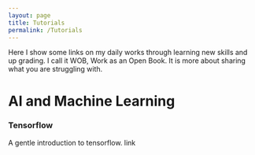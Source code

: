 ```yaml
---
layout: page
title: Tutorials
permalink: /Tutorials
---
```

Here I show some links on my daily works through learning new skills and up grading. I call it WOB, Work as an Open Book.
It is more about sharing what you are struggling with. 

# AI and Machine Learning

### Tensorflow
A gentle introduction to tensorflow. link


